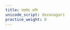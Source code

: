 ```yaml
---
title: उद्घेद् अभि
unicode_script: devanagari
practice_weight: 0
---
```


<div class="js_include" url="/vedAH/Rk/shAkalam/saMhitA/vishvAsa-prastutiH/08/093/01_udghedabhi_shrutAmaghaM.md"  newLevelForH1="2" includeTitle="false"> </div>
